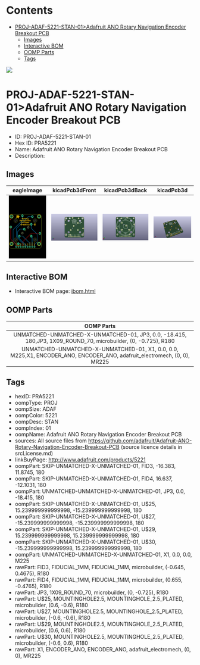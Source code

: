 



Contents
========

* [PROJ-ADAF-5221-STAN-01>Adafruit ANO Rotary Navigation Encoder Breakout PCB](#proj-adaf-5221-stan-01adafruit-ano-rotary-navigation-encoder-breakout-pcb)
	* [Images](#images)
	* [Interactive BOM](#interactive-bom)
	* [OOMP Parts](#oomp-parts)
	* [Tags](#tags)
  
![][im]
# PROJ-ADAF-5221-STAN-01>Adafruit ANO Rotary Navigation Encoder Breakout PCB

- ID: PROJ-ADAF-5221-STAN-01
- Hex ID: PRA5221
- Name: Adafruit ANO Rotary Navigation Encoder Breakout PCB
- Description: 

## Images
  
  

|eagleImage|kicadPcb3dFront|kicadPcb3dBack|kicadPcb3d|
| :---: | :---: | :---: | :---: |
|[![eagleImage](eagleImage_140.png)](eagleImage_600.png)|[![kicadPcb3dFront](kicadPcb3dFront_140.png)](kicadPcb3dFront_600.png)|[![kicadPcb3dBack](kicadPcb3dBack_140.png)](kicadPcb3dBack_600.png)|[![kicadPcb3d](kicadPcb3d_140.png)](kicadPcb3d_600.png)|

## Interactive BOM

- Interactive BOM page: [ibom.html](kicad/bom/ibom.html)

## OOMP Parts
  

|OOMP Parts|
| :---: |
|UNMATCHED-UNMATCHED-X-UNMATCHED-01, JP3, 0.0, -18.415, 180,JP3, 1X09_ROUND_70, microbuilder, (0, -0.725), R180|
|UNMATCHED-UNMATCHED-X-UNMATCHED-01, X1, 0.0, 0.0, M225,X1, ENCODER_ANO, ENCODER_ANO, adafruit_electromech, (0, 0), MR225|

## Tags

- hexID: PRA5221
- oompType: PROJ
- oompSize: ADAF
- oompColor: 5221
- oompDesc: STAN
- oompIndex: 01
- oompName: Adafruit ANO Rotary Navigation Encoder Breakout PCB
- sources: All source files from https://github.com/adafruit/Adafruit-ANO-Rotary-Navigation-Encoder-Breakout-PCB (source licence details in srcLicense.md)
- linkBuyPage: http://www.adafruit.com/products/5221
- oompPart: SKIP-UNMATCHED-X-UNMATCHED-01, FID3, -16.383, 11.8745, 180
- oompPart: SKIP-UNMATCHED-X-UNMATCHED-01, FID4, 16.637, -12.1031, 180
- oompPart: UNMATCHED-UNMATCHED-X-UNMATCHED-01, JP3, 0.0, -18.415, 180
- oompPart: SKIP-UNMATCHED-X-UNMATCHED-01, U$25, 15.239999999999998, -15.239999999999998, 180
- oompPart: SKIP-UNMATCHED-X-UNMATCHED-01, U$27, -15.239999999999998, -15.239999999999998, 180
- oompPart: SKIP-UNMATCHED-X-UNMATCHED-01, U$29, 15.239999999999998, 15.239999999999998, 180
- oompPart: SKIP-UNMATCHED-X-UNMATCHED-01, U$30, -15.239999999999998, 15.239999999999998, 180
- oompPart: UNMATCHED-UNMATCHED-X-UNMATCHED-01, X1, 0.0, 0.0, M225
- rawPart: FID3, FIDUCIAL_1MM, FIDUCIAL_1MM, microbuilder, (-0.645, 0.4675), R180
- rawPart: FID4, FIDUCIAL_1MM, FIDUCIAL_1MM, microbuilder, (0.655, -0.4765), R180
- rawPart: JP3, 1X09_ROUND_70, microbuilder, (0, -0.725), R180
- rawPart: U$25, MOUNTINGHOLE2.5, MOUNTINGHOLE_2.5_PLATED, microbuilder, (0.6, -0.6), R180
- rawPart: U$27, MOUNTINGHOLE2.5, MOUNTINGHOLE_2.5_PLATED, microbuilder, (-0.6, -0.6), R180
- rawPart: U$29, MOUNTINGHOLE2.5, MOUNTINGHOLE_2.5_PLATED, microbuilder, (0.6, 0.6), R180
- rawPart: U$30, MOUNTINGHOLE2.5, MOUNTINGHOLE_2.5_PLATED, microbuilder, (-0.6, 0.6), R180
- rawPart: X1, ENCODER_ANO, ENCODER_ANO, adafruit_electromech, (0, 0), MR225



[im]: kicadPcb3d_450.png
